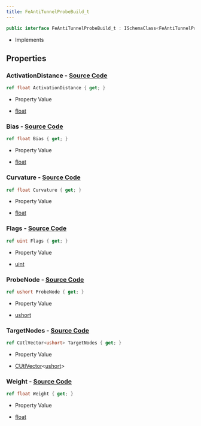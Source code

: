 ```yaml
---
title: FeAntiTunnelProbeBuild_t
---
```


```csharp
public interface FeAntiTunnelProbeBuild_t : ISchemaClass<FeAntiTunnelProbeBuild_t>, ISchemaField, ISchemaClass, INativeHandle
```

- Implements

## Properties

### **ActivationDistance** - [Source Code](https://github.com/swiftly-solution/swiftlys2/blob/main/managed/src/SwiftlyS2.Generated/Schemas/Interfaces/FeAntiTunnelProbeBuild_t.cs#L18)

```csharp
ref float ActivationDistance { get; }
```

- Property Value

- [float](https://learn.microsoft.com/dotnet/api/system.single)

### **Bias** - [Source Code](https://github.com/swiftly-solution/swiftlys2/blob/main/managed/src/SwiftlyS2.Generated/Schemas/Interfaces/FeAntiTunnelProbeBuild_t.cs#L20)

```csharp
ref float Bias { get; }
```

- Property Value

- [float](https://learn.microsoft.com/dotnet/api/system.single)

### **Curvature** - [Source Code](https://github.com/swiftly-solution/swiftlys2/blob/main/managed/src/SwiftlyS2.Generated/Schemas/Interfaces/FeAntiTunnelProbeBuild_t.cs#L22)

```csharp
ref float Curvature { get; }
```

- Property Value

- [float](https://learn.microsoft.com/dotnet/api/system.single)

### **Flags** - [Source Code](https://github.com/swiftly-solution/swiftlys2/blob/main/managed/src/SwiftlyS2.Generated/Schemas/Interfaces/FeAntiTunnelProbeBuild_t.cs#L24)

```csharp
ref uint Flags { get; }
```

- Property Value

- [uint](https://learn.microsoft.com/dotnet/api/system.uint32)

### **ProbeNode** - [Source Code](https://github.com/swiftly-solution/swiftlys2/blob/main/managed/src/SwiftlyS2.Generated/Schemas/Interfaces/FeAntiTunnelProbeBuild_t.cs#L26)

```csharp
ref ushort ProbeNode { get; }
```

- Property Value

- [ushort](https://learn.microsoft.com/dotnet/api/system.uint16)

### **TargetNodes** - [Source Code](https://github.com/swiftly-solution/swiftlys2/blob/main/managed/src/SwiftlyS2.Generated/Schemas/Interfaces/FeAntiTunnelProbeBuild_t.cs#L28)

```csharp
ref CUtlVector<ushort> TargetNodes { get; }
```

- Property Value

- [CUtlVector](/docs/api/-1)<[ushort](https://learn.microsoft.com/dotnet/api/system.uint16)>

### **Weight** - [Source Code](https://github.com/swiftly-solution/swiftlys2/blob/main/managed/src/SwiftlyS2.Generated/Schemas/Interfaces/FeAntiTunnelProbeBuild_t.cs#L16)

```csharp
ref float Weight { get; }
```

- Property Value

- [float](https://learn.microsoft.com/dotnet/api/system.single)

